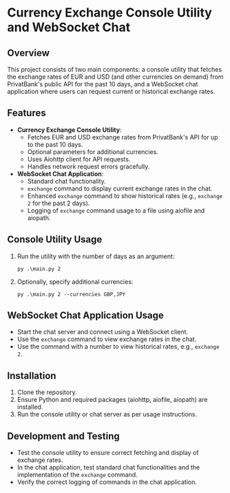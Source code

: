 

# Currency Exchange Console Utility and WebSocket Chat

## Overview
This project consists of two main components: a console utility that fetches the exchange rates of EUR and USD (and other currencies on demand) from PrivatBank's public API for the past 10 days, and a WebSocket chat application where users can request current or historical exchange rates.

## Features
- **Currency Exchange Console Utility**:
  - Fetches EUR and USD exchange rates from PrivatBank's API for up to the past 10 days.
  - Optional parameters for additional currencies.
  - Uses Aiohttp client for API requests.
  - Handles network request errors gracefully.
- **WebSocket Chat Application**:
  - Standard chat functionality.
  - `exchange` command to display current exchange rates in the chat.
  - Enhanced `exchange` command to show historical rates (e.g., `exchange 2` for the past 2 days).
  - Logging of `exchange` command usage to a file using aiofile and aiopath.

## Console Utility Usage
1. Run the utility with the number of days as an argument:
   ```
   py .\main.py 2
   ```
2. Optionally, specify additional currencies:
   ```
   py .\main.py 2 --currencies GBP,JPY
   ```

## WebSocket Chat Application Usage
- Start the chat server and connect using a WebSocket client.
- Use the `exchange` command to view exchange rates in the chat.
- Use the command with a number to view historical rates, e.g., `exchange 2`.

## Installation
1. Clone the repository.
2. Ensure Python and required packages (aiohttp, aiofile, aiopath) are installed.
3. Run the console utility or chat server as per usage instructions.

## Development and Testing
- Test the console utility to ensure correct fetching and display of exchange rates.
- In the chat application, test standard chat functionalities and the implementation of the `exchange` command.
- Verify the correct logging of commands in the chat application.
